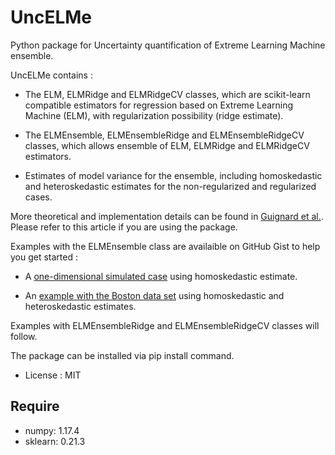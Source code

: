 UncELMe
=====================================

Python package for Uncertainty quantification of Extreme Learning Machine ensemble.

UncELMe contains :

* The ELM, ELMRidge and ELMRidgeCV classes, which are scikit-learn compatible estimators for regression based on Extreme Learning Machine (ELM), with regularization possibility (ridge estimate).

* The ELMEnsemble, ELMEnsembleRidge and ELMEnsembleRidgeCV classes, which allows ensemble of ELM, ELMRidge and ELMRidgeCV estimators.

* Estimates of model variance for the ensemble, including homoskedastic and heteroskedastic estimates for the  non-regularized and regularized cases.

More theoretical and implementation details can be found in [Guignard et al.](https://doi.org/10.1016/j.neucom.2021.04.027). Please refer to this article if you are using the package.

Examples with the ELMEnsemble class are availaible on GitHub Gist to help you get started :

* A [one-dimensional simulated case](https://gist.github.com/fguignard/e830899621ba79b2b6fb97e9f0d82ccb) using homoskedastic estimate.

* An [example with the Boston data set](https://gist.github.com/fguignard/fc590de1b82621ed58fd82b9ef37a4fd) using homoskedastic and heteroskedastic estimates.

Examples with ELMEnsembleRidge and ELMEnsembleRidgeCV classes will follow.

The package can be installed via pip install command.

* License : MIT



Require
--------

* numpy: 1.17.4
* sklearn: 0.21.3
